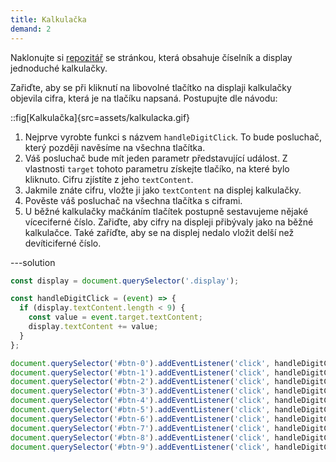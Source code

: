 ```yaml
---
title: Kalkulačka
demand: 2
---
```


Naklonujte si [repozitář](https://github.com/Czechitas-podklady-WEB/kalkulacka-zadani) se stránkou, která obsahuje číselník a display jednoduché kalkulačky.

Zařiďte, aby se při kliknutí na libovolné tlačítko na displaji kalkulačky objevila cifra, která je na tlačíku napsaná. Postupujte dle návodu:

::fig[Kalkulačka]{src=assets/kalkulacka.gif}

1. Nejprve vyrobte funkci s názvem `handleDigitClick`. To bude posluchač, který později navěsíme na všechna tlačítka.
1. Váš posluchač bude mít jeden parametr představující událost. Z vlastnosti `target` tohoto parametru získejte tlačíko, na které bylo kliknuto. Cifru zjístíte z jeho `textContent`.
1. Jakmile znáte cifru, vložte ji jako `textContent` na displej kalkulačky.
1. Pověste váš posluchač na všechna tlačítka s ciframi. 
1. U běžné kalkulačky mačkáním tlačítek postupně sestavujeme nějaké víceciferné číslo. Zařiďte, aby cifry na displeji přibývaly jako na běžné kalkulačce. Také zaříďte, aby se na displej nedalo vložit delší než devíticiferné číslo.

---solution

```js
const display = document.querySelector('.display');

const handleDigitClick = (event) => {
  if (display.textContent.length < 9) {
    const value = event.target.textContent;
    display.textContent += value;
  }
};

document.querySelector('#btn-0').addEventListener('click', handleDigitClick);
document.querySelector('#btn-1').addEventListener('click', handleDigitClick);
document.querySelector('#btn-2').addEventListener('click', handleDigitClick);
document.querySelector('#btn-3').addEventListener('click', handleDigitClick);
document.querySelector('#btn-4').addEventListener('click', handleDigitClick);
document.querySelector('#btn-5').addEventListener('click', handleDigitClick);
document.querySelector('#btn-6').addEventListener('click', handleDigitClick);
document.querySelector('#btn-7').addEventListener('click', handleDigitClick);
document.querySelector('#btn-8').addEventListener('click', handleDigitClick);
document.querySelector('#btn-9').addEventListener('click', handleDigitClick);
```
